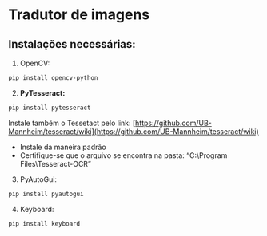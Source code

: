# Tradutor de imagens

## Instalações necessárias:

1. OpenCV:

```powershell
pip install opencv-python
```

2. **PyTesseract:**

```powershell
pip install pytesseract
```

Instale também o Tessetact pelo link: [https://github.com/UB-Mannheim/tesseract/wiki](https://github.com/UB-Mannheim/tesseract/wiki)

- Instale da maneira padrão
- Certifique-se que o arquivo se encontra na pasta: “C:\Program Files\Tesseract-OCR”
3. PyAutoGui:

```powershell
pip install pyautogui
```

4. Keyboard:

```powershell
pip install keyboard
```
